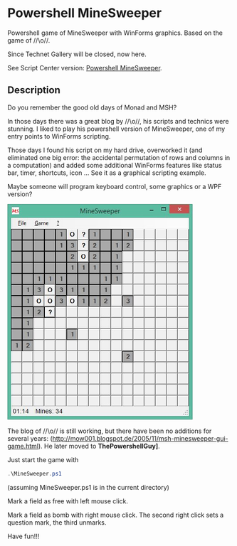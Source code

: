 # Powershell MineSweeper
Powershell game of MineSweeper with WinForms graphics. Based on the game of /\/\o\/\/.

Since Technet Gallery will be closed, now here.

See Script Center version: [Powershell MineSweeper](https://gallery.technet.microsoft.com/Powershell-MineSweeper-f755188f).

## Description
Do you remember the good old days of Monad and MSH?

In those days there was a great blog by /\/\o\/\/, his scripts and technics were stunning. I liked to play his powershell version of MineSweeper, one of my entry points to WinForms scripting.

Those days I found his script on my hard drive, overworked it (and eliminated one big error: the accidental permutation of rows and columns in a computation) and added some additional WinForms features like status bar, timer, shortcuts, icon ... See it as a graphical scripting example.

Maybe someone will program keyboard control, some graphics or a WPF version?

![MineSweeper](MineSweeper.jpg)

The blog of /\/\o\/\/ is still working, but there have been no additions for several years: (http://mow001.blogspot.de/2005/11/msh-minesweeper-gui-game.html). He later moved to **ThePowershellGuy]**.

Just start the game with

```powershell
.\MineSweeper.ps1
```
(assuming MineSweeper.ps1 is in the current directory)

Mark a field as free with left mouse click.

Mark a field as bomb with right mouse click. The second right click sets a question mark, the third unmarks.

Have fun!!!